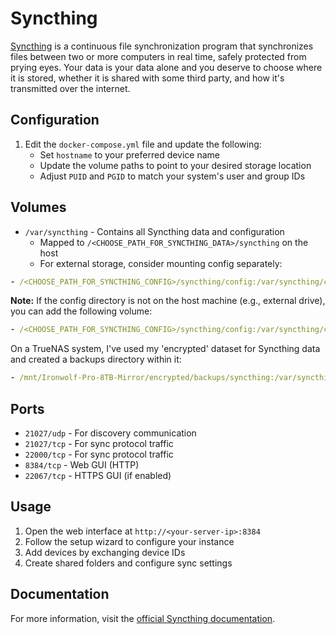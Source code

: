 # Syncthing

[Syncthing](https://syncthing.net/) is a continuous file synchronization program that synchronizes files between two or more computers in real time, safely protected from prying eyes. Your data is your data alone and you deserve to choose where it is stored, whether it is shared with some third party, and how it's transmitted over the internet.

## Configuration

1. Edit the `docker-compose.yml` file and update the following:
   - Set `hostname` to your preferred device name
   - Update the volume paths to point to your desired storage location
   - Adjust `PUID` and `PGID` to match your system's user and group IDs

## Volumes

- `/var/syncthing` - Contains all Syncthing data and configuration
  - Mapped to `/<CHOOSE_PATH_FOR_SYNCTHING_DATA>/syncthing` on the host
  - For external storage, consider mounting config separately:

```yaml
- /<CHOOSE_PATH_FOR_SYNCTHING_CONFIG>/syncthing/config:/var/syncthing/config
```

**Note:** If the config directory is not on the host machine (e.g., external drive), you can add the following volume:

```yaml
- /<CHOOSE_PATH_FOR_SYNCTHING_CONFIG>/syncthing/config:/var/syncthing/config
```

On a TrueNAS system, I've used my 'encrypted' dataset for Syncthing data and created a backups directory within it:

```yaml
- /mnt/Ironwolf-Pro-8TB-Mirror/encrypted/backups/syncthing:/var/syncthing
```

## Ports

- `21027/udp` - For discovery communication
- `21027/tcp` - For sync protocol traffic
- `22000/tcp` - For sync protocol traffic
- `8384/tcp` - Web GUI (HTTP)
- `22067/tcp` - HTTPS GUI (if enabled)

## Usage

1. Open the web interface at `http://<your-server-ip>:8384`
2. Follow the setup wizard to configure your instance
3. Add devices by exchanging device IDs
4. Create shared folders and configure sync settings

## Documentation

For more information, visit the [official Syncthing documentation](https://docs.syncthing.net/).